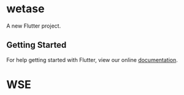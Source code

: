 # wetase

A new Flutter project.

## Getting Started

For help getting started with Flutter, view our online
[documentation](https://flutter.io/).
# WSE
